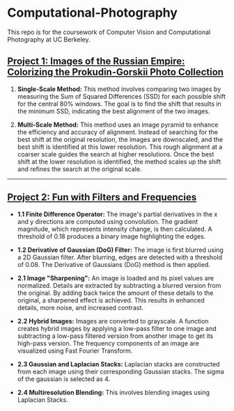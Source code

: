 # Computational-Photography

This repo is for the coursework of Computer Vision and Computational Photography at UC Berkeley.

## [Project 1: Images of the Russian Empire: Colorizing the Prokudin-Gorskii Photo Collection](https://inst.eecs.berkeley.edu/~cs180/fa23/upload/files/proj1/kai.ma/CS%20180%20Project%201%2092b9fadaefee4f3aa91afcb31b633aa9.html)


1. **Single-Scale Method:** This method involves comparing two images by measuring the Sum of Squared Differences (SSD) for each possible shift for the central 80% windows. The goal is to find the shift that results in the minimum SSD, indicating the best alignment of the two images.
   
2. **Multi-Scale Method:** This method uses an image pyramid to enhance the efficiency and accuracy of alignment. Instead of searching for the best shift at the original resolution, the images are downscaled, and the best shift is identified at this lower resolution. This rough alignment at a coarser scale guides the search at higher resolutions. Once the best shift at the lower resolution is identified, the method scales up the shift and refines the search at the original scale.




---

## [Project 2: Fun with Filters and Frequencies](https://inst.eecs.berkeley.edu/~cs180/fa23/upload/files/proj2/kai.ma/submission/CS%20180%20Project%202%20fe92eb35c05d4421abbab90b21f2987e.html)


- **1.1 Finite Difference Operator:** The image's partial derivatives in the x and y directions are computed using convolution. The gradient magnitude, which represents intensity change, is then calculated. A threshold of 0.18 produces a binary image highlighting the edges.
  
- **1.2 Derivative of Gaussian (DoG) Filter:** The image is first blurred using a 2D Gaussian filter. After blurring, edges are detected with a threshold of 0.08. The Derivative of Gaussians (DoG) method is then applied.

- **2.1 Image "Sharpening":** An image is loaded and its pixel values are normalized. Details are extracted by subtracting a blurred version from the original. By adding back twice the amount of these details to the original, a sharpened effect is achieved. This results in enhanced details, more noise, and increased contrast.
  
- **2.2 Hybrid Images:** Images are converted to grayscale. A function creates hybrid images by applying a low-pass filter to one image and subtracting a low-pass filtered version from another image to get its high-pass version. The frequency components of an image are visualized using Fast Fourier Transform.
  
- **2.3 Gaussian and Laplacian Stacks:** Laplacian stacks are constructed from each image using their corresponding Gaussian stacks. The sigma of the gaussian is selected as 4.
  
- **2.4 Multiresolution Blending:** This involves blending images using Laplacian Stacks.
